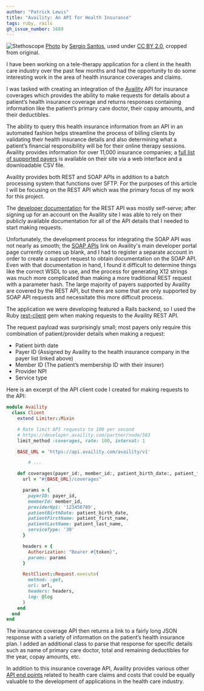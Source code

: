 ```yaml
---
author: "Patrick Lewis"
title: "Availity: An API for Health Insurance"
tags: ruby, rails
gh_issue_number: 1689
---
```


![Stethoscope](/blog/2020/11/12/availity-api-health-insurance/banner.jpg)
[Photo](https://flic.kr/p/25e3v5L) by [Sergio Santos](https://www.flickr.com/people/143707811@N07/), used under [CC BY 2.0](https://creativecommons.org/licenses/by/2.0/), cropped from original.

I have been working on a tele-therapy application for a client in the health care industry over the past few months and had the opportunity to do some interesting work in the area of health insurance coverages and claims.

I was tasked with creating an integration of the [Availity](https://www.availity.com/) API for insurance coverages which provides the ability to make requests for details about a patient’s health insurance coverage and returns responses containing information like the patient’s primary care doctor, their copay amounts, and their deductibles.

The ability to query this health insurance information from an API in an automated fashion helps streamline the process of billing clients by validating  their health insurance details and also determining what a patient’s financial responsibility will be for their online therapy sessions. Availity provides information for over 11,000 insurance companies; a [full list of supported payers](https://apps.availity.com/public-web/payerlist-ui/payerlist-ui/#/) is available on their site via a web interface and a downloadable CSV file.

Availity provides both REST and SOAP APIs in addition to a batch processing system that functions over SFTP. For the purposes of this article I will be focusing on the REST API which was the primary focus of my work for this project.

The [developer documentation](https://developer.availity.com/partner/documentation) for the REST API was mostly self-serve; after signing up for an account on the Availity site I was able to rely on their publicly available documentation for all of the API details that I needed to start making requests.

Unfortunately, the development process for integrating the SOAP API was not nearly as smooth; the [SOAP APIs](https://developer.availity.com/partner/) link on Availity's main developer portal page currently comes up blank, and I had to register a separate account in order to create a support request to obtain documentation on the SOAP API. Even with that documentation in hand, I found it difficult to determine things like the correct WSDL to use, and the process for generating X12 strings was much more complicated than making a more traditional REST request with a parameter hash. The large majority of payers supported by Availity are covered by the REST API, but there are some that are only supported by SOAP API requests and necessitate this more difficult process.

The application we were developing featured a Rails backend, so I used the Ruby [rest-client](https://github.com/rest-client/rest-client) gem when making requests to the Availity REST API.

The request payload was surprisingly small; most payers only require this combination of patient/provider details when making a request:

* Patient birth date
* Payer ID (Assigned by Availity to the health insurance company in the payer list linked above)
* Member ID (The patient’s membership ID with their insurer)
* Provider NPI
* Service type

Here is an excerpt of the API client code I created for making requests to the API:

```ruby
module Availity
  class Client
    extend Limiter::Mixin

    # Rate limit API requests to 100 per second
    # https://developer.availity.com/partner/node/503
    limit_method :coverages, rate: 100, interval: 1

    BASE_URL = 'https://api.availity.com/availity/v1'

		# ...

    def coverages(payer_id:, member_id:, patient_birth_date:, patient_first_name:, patient_last_name:)
      url = "#{BASE_URL}/coverages"

      params = {
        payerID: payer_id,
        memberId: member_id,
        providerNpi: '123456789',
        patientBirthDate: patient_birth_date,
        patientFirstName: patient_first_name,
        patientLastName: patient_last_name,
        serviceType: '30'
      }

      headers = {
        Authorization: "Bearer #{token}",
        params: params
      }

      RestClient::Request.execute(
        method: :get,
        url: url,
        headers: headers,
        log: @log
      )
    end
  end
end
```

The insurance coverage API then returns a link to a fairly long JSON response with a variety of information on the patient’s health insurance plan. I added an additional class to parse that response for specific details such as name of primary care doctor, total and remaining deductibles for the year, copay amounts, etc.

In addition to this insurance coverage API, Availity provides various other [API end points](https://developer.availity.com/partner/node/503) related to health care claims and costs that could be equally valuable to the development of applications in the health care industry.
